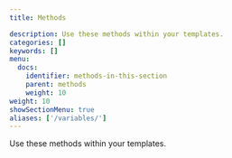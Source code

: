 ```yaml
---
title: Methods

description: Use these methods within your templates.
categories: []
keywords: []
menu:
  docs:
    identifier: methods-in-this-section
    parent: methods
    weight: 10
weight: 10
showSectionMenu: true
aliases: ['/variables/']
---
```


Use these methods within your templates.
